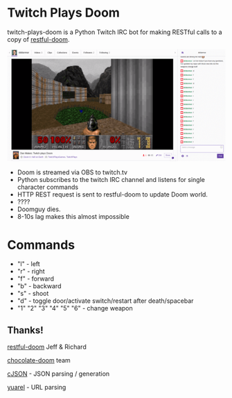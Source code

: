 # Twitch Plays Doom

twitch-plays-doom is a Python Twitch IRC bot for making RESTful calls to a copy of  [restful-doom](https://github.com/jeff-1amstudios/restful-doom).

![twitch plays doom](./twitch-plays-doom.png?raw=true)


  - Doom is streamed via OBS to twitch.tv
  - Python subscribes to the twitch IRC channel and listens for single character commands
  - HTTP REST request is sent to restful-doom to update Doom world.
  - ????
  - Doomguy dies.
  - 8-10s lag makes this almost impossible

# Commands
 - "l" - left
 - "r" - right
 - "f" - forward
 - "b" - backward
 - "s" - shoot
 - "d" - toggle door/activate switch/restart after death/spacebar
 - "1" "2" "3" "4" "5" "6" - change weapon

## Thanks!
[restful-doom](https://github.com/jeff-1amstudios/restful-doom) Jeff & Richard  

[chocolate-doom](https://github.com/chocolate-doom/chocolate-doom) team  

[cJSON](https://github.com/DaveGamble/cJSON) - JSON parsing / generation  

[yuarel](https://github.com/jacketizer/libyuarel/) - URL parsing  


